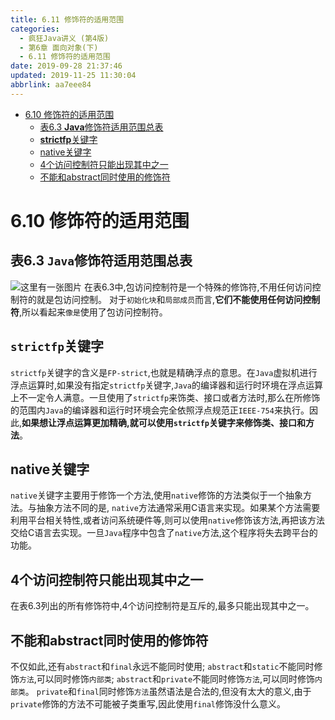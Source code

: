 ```yaml
---
title: 6.11 修饰符的适用范围
categories: 
  - 疯狂Java讲义 (第4版)
  - 第6章 面向对象(下)
  - 6.11 修饰符的适用范围
date: 2019-09-28 21:37:46
updated: 2019-11-25 11:30:04
abbrlink: aa7eee84
---
```

<div id='my_toc'>

- [6.10 修饰符的适用范围](/JavaReadingNotes/aa7eee84/#6-10-修饰符的适用范围)
    - [表6.3 **Java**修饰符适用范围总表](/JavaReadingNotes/aa7eee84/#表6-3-Java修饰符适用范围总表)
    - [**strictfp**关键字](/JavaReadingNotes/aa7eee84/#strictfp关键字)
    - [native关键字](/JavaReadingNotes/aa7eee84/#native关键字)
    - [4个访问控制符只能出现其中之一](/JavaReadingNotes/aa7eee84/#4个访问控制符只能出现其中之一)
    - [不能和abstract同时使用的修饰符](/JavaReadingNotes/aa7eee84/#不能和abstract同时使用的修饰符)

</div>
<!--more-->
<script>if (navigator.platform.toLowerCase() == 'win32'){document.getElementById('my_toc').style.display = 'none';}</script>

<!--end-->
<!--SSTStart-->
# 6.10 修饰符的适用范围 #
## 表6.3 `Java`修饰符适用范围总表 ##
![这里有一张图片](https://image-1257720033.cos.ap-shanghai.myqcloud.com/blog/readbooknote/FangKuangJavaJiangYi4/ch6/5.png)
在表6.3中,包访问控制符是一个特殊的修饰符,不用任何访问控制符的就是包访问控制。
对于`初始化块`和`局部成员`而言,**它们不能使用任何访问控制符**,所以看起来`像是`使用了包访问控制符。
<!--replace:strictfp=strict F P-->
## `strictfp`关键字 ##
`strictfp`关键字的含义是`FP-strict`,也就是精确浮点的意思。在`Java`虚拟机进行浮点运算时,如果没有指定`strictfp`关键字,`Java`的编译器和运行时环境在浮点运算上不一定令人满意。一旦使用了`strictfp`来饰类、接口或者方法时,那么在所修饰的范围内`Java`的编译器和运行时环境会完全依照浮点规范正`IEEE-754`来执行。因此,**如果想让浮点运算更加精确,就可以使用`strictfp`关键字来修饰类、接口和方法**。
## native关键字 ##
`native`关键字主要用于修饰一个方法,使用`native`修饰的方法类似于一个抽象方法。与抽象方法不同的是, `native`方法通常采用C语言来实现。如果某个方法需要利用平台相关特性,或者访问系统硬件等,则可以使用`native`修饰该方法,再把该方法交给C语言去实现。一旦`Java`程序中包含了`native`方法,这个程序将失去跨平台的功能。
## 4个访问控制符只能出现其中之一 ##
在表6.3列出的所有修饰符中,4个访问控制符是互斥的,最多只能出现其中之一。
## 不能和abstract同时使用的修饰符 ##
不仅如此,还有`abstract`和`final`永远不能同时使用; 
`abstract`和`static`不能同时修饰`方法`,可以同时修饰`内部类`;
`abstract`和`private`不能同时修饰`方法`,可以同时修饰`内部类`。
`private`和`final`同时修饰`方法`虽然语法是合法的,但没有太大的意义,由于`private`修饰的方法不可能被子类重写,因此使用`final`修饰没什么意义。

<!--SSTStop-->

